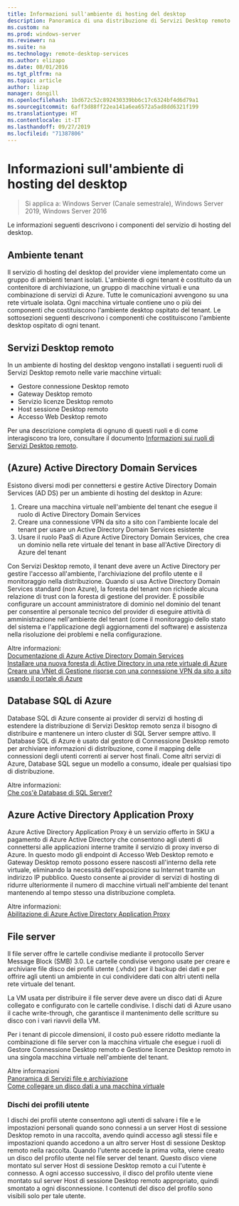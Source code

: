 ```yaml
---
title: Informazioni sull'ambiente di hosting del desktop
description: Panoramica di una distribuzione di Servizi Desktop remoto usando la IaaS di Azure.
ms.custom: na
ms.prod: windows-server
ms.reviewer: na
ms.suite: na
ms.technology: remote-desktop-services
ms.author: elizapo
ms.date: 08/01/2016
ms.tgt_pltfrm: na
ms.topic: article
author: lizap
manager: dongill
ms.openlocfilehash: 1bd672c52c892430339bb6c17c6324bf4d6d79a1
ms.sourcegitcommit: 6aff3d88ff22ea141a6ea6572a5ad8dd6321f199
ms.translationtype: HT
ms.contentlocale: it-IT
ms.lasthandoff: 09/27/2019
ms.locfileid: "71387806"
---
```

# <a name="understanding-the-desktop-hosting-environment"></a>Informazioni sull'ambiente di hosting del desktop

>Si applica a: Windows Server (Canale semestrale), Windows Server 2019, Windows Server 2016

Le informazioni seguenti descrivono i componenti del servizio di hosting del desktop.  
  
## <a name="tenant-environment"></a>Ambiente tenant  
Il servizio di hosting del desktop del provider viene implementato come un gruppo di ambienti tenant isolati. L'ambiente di ogni tenant è costituito da un contenitore di archiviazione, un gruppo di macchine virtuali e una combinazione di servizi di Azure. Tutte le comunicazioni avvengono su una rete virtuale isolata. Ogni macchina virtuale contiene uno o più dei componenti che costituiscono l'ambiente desktop ospitato del tenant. Le sottosezioni seguenti descrivono i componenti che costituiscono l'ambiente desktop ospitato di ogni tenant.

## <a name="remote-desktop-services"></a>Servizi Desktop remoto
In un ambiente di hosting del desktop vengono installati i seguenti ruoli di Servizi Desktop remoto nelle varie macchine virtuali:

  - Gestore connessione Desktop remoto
  - Gateway Desktop remoto
  - Servizio licenze Desktop remoto
  - Host sessione Desktop remoto
  - Accesso Web Desktop remoto

Per una descrizione completa di ognuno di questi ruoli e di come interagiscono tra loro, consultare il documento [Informazioni sui ruoli di Servizi Desktop remoto](Understanding-RDS-roles.md).
  
##  <a name="azure-active-directory-domain-services"></a>(Azure) Active Directory Domain Services  
Esistono diversi modi per connettersi e gestire Active Directory Domain Services (AD DS) per un ambiente di hosting del desktop in Azure:

1. Creare una macchina virtuale nell'ambiente del tenant che esegue il ruolo di Active Directory Domain Services
2. Creare una connessione VPN da sito a sito con l'ambiente locale del tenant per usare un Active Directory Domain Services esistente
3. Usare il ruolo PaaS di Azure Active Directory Domain Services, che crea un dominio nella rete virtuale del tenant in base all'Active Directory di Azure del tenant

Con Servizi Desktop remoto, il tenant deve avere un Active Directory per gestire l'accesso all'ambiente, l'archiviazione del profilo utente e il monitoraggio nella distribuzione. Quando si usa Active Directory Domain Services standard (non Azure), la foresta del tenant non richiede alcuna relazione di trust con la foresta di gestione del provider. È possibile configurare un account amministratore di dominio nel dominio del tenant per consentire al personale tecnico del provider di eseguire attività di amministrazione nell'ambiente del tenant (come il monitoraggio dello stato del sistema e l'applicazione degli aggiornamenti del software) e assistenza nella risoluzione dei problemi e nella configurazione.  
    
Altre informazioni:  
[Documentazione di Azure Active Directory Domain Services](https://azure.microsoft.com/documentation/services/active-directory-ds/)  
[Installare una nuova foresta di Active Directory in una rete virtuale di Azure](https://azure.microsoft.com/documentation/articles/active-directory-new-forest-virtual-machine/)  
[Creare una VNet di Gestione risorse con una connessione VPN da sito a sito usando il portale di Azure](https://azure.microsoft.com/documentation/articles/vpn-gateway-howto-site-to-site-resource-manager-portal/)  
  
## <a name="azure-sql-database"></a>Database SQL di Azure  
Database SQL di Azure consente ai provider di servizi di hosting di estendere la distribuzione di Servizi Desktop remoto senza il bisogno di distribuire e mantenere un intero cluster di SQL Server sempre attivo. Il Database SQL di Azure è usato dal gestore di Connessione Desktop remoto per archiviare informazioni di distribuzione, come il mapping delle connessioni degli utenti correnti ai server host finali. Come altri servizi di Azure, Database SQL segue un modello a consumo, ideale per qualsiasi tipo di distribuzione.   
  
Altre informazioni:  
[Che cos'è Database di SQL Server?](https://azure.microsoft.com/documentation/articles/sql-database-technical-overview/)  
  
## <a name="azure-active-directory-application-proxy"></a>Azure Active Directory Application Proxy  
Azure Active Directory Application Proxy è un servizio offerto in SKU a pagamento di Azure Active Directory che consentono agli utenti di connettersi alle applicazioni interne tramite il servizio di proxy inverso di Azure. In questo modo gli endpoint di Accesso Web Desktop remoto e Gateway Desktop remoto possono essere nascosti all'interno della rete virtuale, eliminando la necessità dell'esposizione su Internet tramite un indirizzo IP pubblico. Questo consente ai provider di servizi di hosting di ridurre ulteriormente il numero di macchine virtuali nell'ambiente del tenant mantenendo al tempo stesso una distribuzione completa.
  
Altre informazioni:  
[Abilitazione di Azure Active Directory Application Proxy](https://azure.microsoft.com/documentation/articles/active-directory-application-proxy-enable/)  
    
## <a name="file-server"></a>File server  
Il file server offre le cartelle condivise mediante il protocollo Server Message Block (SMB) 3.0. Le cartelle condivise vengono usate per creare e archiviare file disco dei profili utente (.vhdx) per il backup dei dati e per offrire agli utenti un ambiente in cui condividere dati con altri utenti nella rete virtuale del tenant.
  
La VM usata per distribuire il file server deve avere un disco dati di Azure collegato e configurato con le cartelle condivise. I dischi dati di Azure usano il cache write-through, che garantisce il mantenimento delle scritture su disco con i vari riavvii della VM.  
  
Per i tenant di piccole dimensioni, il costo può essere ridotto mediante la combinazione di file server con la macchina virtuale che esegue i ruoli di Gestore Connessione Desktop remoto e Gestione licenze Desktop remoto in una singola macchina virtuale nell'ambiente del tenant.  
  
Altre informazioni  
[Panoramica di Servizi file e archiviazione](https://technet.microsoft.com/library/hh831487.aspx)  
[Come collegare un disco dati a una macchina virtuale](http://www.windowsazure.com/manage/windows/how-to-guides/attach-a-disk/)  
  
### <a name="user-profile-disks"></a>Dischi dei profili utente  
I dischi dei profili utente consentono agli utenti di salvare i file e le impostazioni personali quando sono connessi a un server Host di sessione Desktop remoto in una raccolta, avendo quindi accesso agli stessi file e impostazioni quando accedono a un altro server Host di sessione Desktop remoto nella raccolta. Quando l'utente accede la prima volta, viene creato un disco del profilo utente nel file server del tenant. Questo disco viene montato sul server Host di sessione Desktop remoto a cui l'utente è connesso. A ogni accesso successivo, il disco del profilo utente viene montato sul server Host di sessione Desktop remoto appropriato, quindi smontato a ogni disconnessione. I contenuti del disco del profilo sono visibili solo per tale utente.  
  


